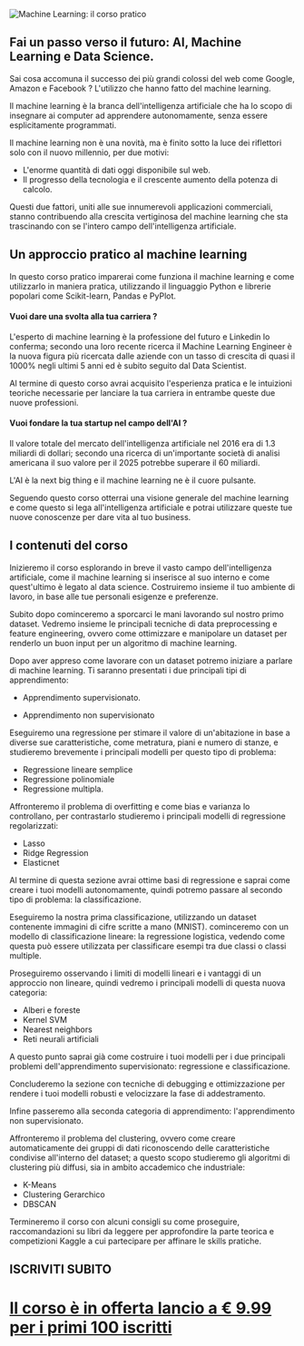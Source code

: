 ![Machine Learning: il corso pratico](https://raw.githubusercontent.com/ProfAI/ml00/master/res/banner.jpg)

## Fai un passo verso il futuro: AI, Machine Learning e Data Science.

Sai cosa accomuna il successo dei più grandi colossi del web come Google, Amazon e Facebook ? L'utilizzo che hanno fatto del machine learning.

Il machine learning è la branca dell'intelligenza artificiale che ha lo scopo di insegnare ai computer ad apprendere autonomamente, senza essere esplicitamente programmati.

Il machine learning non è una novità, ma è finito sotto la luce dei riflettori solo con il nuovo millennio, per due motivi:

 - L'enorme quantità di dati oggi disponibile sul web.
 - Il progresso della tecnologia e il crescente aumento della potenza di calcolo.

Questi due fattori, uniti alle sue innumerevoli applicazioni commerciali, stanno contribuendo alla crescita vertiginosa del machine learning che sta trascinando con se l'intero campo dell'intelligenza artificiale.

## Un approccio pratico al machine learning

In questo corso pratico imparerai come funziona il machine learning e come utilizzarlo in maniera pratica, utilizzando il linguaggio Python e librerie popolari come Scikit-learn, Pandas e PyPlot.

#### Vuoi dare una svolta alla tua carriera ?

L'esperto di machine learning è la professione del futuro e Linkedin lo conferma; secondo una loro recente ricerca il Machine Learning Engineer è la nuova figura più ricercata dalle aziende con un tasso di crescita di quasi il 1000% negli ultimi 5 anni ed è subito seguito dal Data Scientist.

Al termine di questo corso avrai acquisito l'esperienza pratica e le intuizioni teoriche necessarie per lanciare la tua carriera in entrambe queste due nuove professioni.

#### Vuoi fondare la tua startup nel campo dell'AI ?

Il valore totale del mercato dell'intelligenza artificiale nel 2016 era di 1.3 miliardi di dollari; secondo una ricerca di un'importante società di analisi americana il suo valore per il 2025 potrebbe superare il 60 miliardi.

L'AI è la next big thing e il machine learning ne è il cuore pulsante.

Seguendo questo corso otterrai una visione generale del machine learning e come questo si lega all'intelligenza artificiale e potrai utilizzare queste tue nuove conoscenze per dare vita al tuo business.

## I contenuti del corso

Inizieremo il corso esplorando in breve il vasto campo dell'intelligenza artificiale, come il machine learning si inserisce al suo interno e come quest'ultimo è legato al data science. Costruiremo insieme il tuo ambiente di lavoro, in base alle tue personali esigenze e preferenze.

Subito dopo cominceremo a sporcarci le mani lavorando sul nostro primo dataset. Vedremo insieme le principali tecniche di data preprocessing e feature engineering, ovvero come ottimizzare e manipolare un dataset per renderlo un buon input per un algoritmo di machine learning.

Dopo aver appreso come lavorare con un dataset potremo iniziare a parlare di machine learning. Ti saranno presentati i due principali tipi di apprendimento:

 - Apprendimento supervisionato.

 - Apprendimento non supervisionato

Eseguiremo una regressione per stimare il valore di un'abitazione in base a diverse sue caratteristiche, come metratura, piani e numero di stanze, e studieremo brevemente i principali modelli per questo tipo di problema:

 - Regressione lineare semplice
 - Regressione polinomiale
 - Regressione multipla.

Affronteremo il problema di overfitting e come bias e varianza lo controllano, per contrastarlo studieremo i principali modelli di regressione regolarizzati:

 - Lasso
 - Ridge Regression
 - Elasticnet

Al termine di questa sezione avrai ottime basi di regressione e saprai come creare i tuoi modelli autonomamente, quindi potremo passare al secondo tipo di problema: la classificazione.

Eseguiremo la nostra prima classificazione, utilizzando un dataset contenente immagini di cifre scritte a mano (MNIST). cominceremo con un modello di classificazione lineare: la regressione logistica, vedendo come questa può essere utilizzata per classificare esempi tra due classi o classi multiple.

Proseguiremo osservando i limiti di modelli lineari e i vantaggi di un approccio non lineare, quindi vedremo i principali modelli di questa nuova categoria:

- Alberi e foreste
- Kernel SVM
- Nearest neighbors
- Reti neurali artificiali

A questo punto saprai già come costruire i tuoi modelli per i due principali problemi dell'apprendimento supervisionato: regressione e classificazione.

Concluderemo la sezione con tecniche di debugging e ottimizzazione per rendere i tuoi modelli robusti e velocizzare la fase di addestramento.

Infine passeremo alla seconda categoria di apprendimento: l'apprendimento non supervisionato.

Affronteremo il problema del clustering, ovvero come creare automaticamente dei gruppi di dati riconoscendo delle caratteristiche condivise all'interno del dataset; a questo scopo studieremo gli algoritmi di clustering più diffusi, sia in ambito accademico che industriale:

- K-Means
- Clustering Gerarchico
- DBSCAN

Termineremo il corso con alcuni consigli su come proseguire, raccomandazioni su libri da leggere per approfondire la parte teorica e competizioni Kaggle a cui partecipare per affinare le skills pratiche.

## ISCRIVITI SUBITO
# [Il corso è in offerta lancio a  € 9.99 per i primi 100 iscritti](http://hyperurl.co/ml00git)
